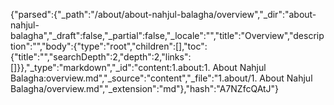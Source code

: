 {"parsed":{"_path":"/about/about-nahjul-balagha/overview","_dir":"about-nahjul-balagha","_draft":false,"_partial":false,"_locale":"","title":"Overview","description":"","body":{"type":"root","children":[],"toc":{"title":"","searchDepth":2,"depth":2,"links":[]}},"_type":"markdown","_id":"content:1.about:1. About Nahjul Balagha:overview.md","_source":"content","_file":"1.about/1. About Nahjul Balagha/overview.md","_extension":"md"},"hash":"A7NZfcQAtJ"}